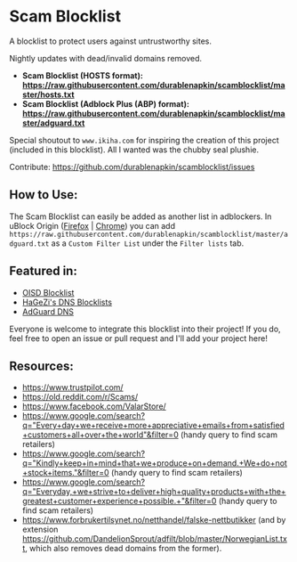 # Scam Blocklist

A blocklist to protect users against untrustworthy sites.

Nightly updates with dead/invalid domains removed.

* **Scam Blocklist (HOSTS format): https://raw.githubusercontent.com/durablenapkin/scamblocklist/master/hosts.txt**
* **Scam Blocklist (Adblock Plus (ABP) format): https://raw.githubusercontent.com/durablenapkin/scamblocklist/master/adguard.txt**

Special shoutout to `www.ikiha.com` for inspiring the creation of this project (included in this blocklist). All I wanted was the chubby seal plushie.

Contribute: https://github.com/durablenapkin/scamblocklist/issues

## How to Use:

The Scam Blocklist can easily be added as another list in adblockers. In uBlock Origin ([Firefox](https://addons.mozilla.org/en-US/firefox/addon/ublock-origin/) | [Chrome](https://chrome.google.com/webstore/detail/ublock-origin/cjpalhdlnbpafiamejdnhcphjbkeiagm)) you can add `https://raw.githubusercontent.com/durablenapkin/scamblocklist/master/adguard.txt` as a `Custom Filter List` under the `Filter lists` tab.

## Featured in:

* [OISD Blocklist](https://oisd.nl/)
* [HaGeZi's DNS Blocklists](https://github.com/hagezi/dns-blocklists)
* [AdGuard DNS](https://adguard-dns.io/)

Everyone is welcome to integrate this blocklist into their project! If you do, feel free to open an issue or pull request and I'll add your project here!

## Resources:

* https://www.trustpilot.com/
* https://old.reddit.com/r/Scams/
* https://www.facebook.com/ValarStore/
* https://www.google.com/search?q="Every+day+we+receive+more+appreciative+emails+from+satisfied+customers+all+over+the+world"&filter=0 (handy query to find scam retailers)
* https://www.google.com/search?q="Kindly+keep+in+mind+that+we+produce+on+demand.+We+do+not+stock+items."&filter=0 (handy query to find scam retailers)
* https://www.google.com/search?q="Everyday,+we+strive+to+deliver+high+quality+products+with+the+greatest+customer+experience+possible.+"&filter=0 (handy query to find scam retailers)
* https://www.forbrukertilsynet.no/netthandel/falske-nettbutikker (and by extension https://github.com/DandelionSprout/adfilt/blob/master/NorwegianList.txt, which also removes dead domains from the former).
